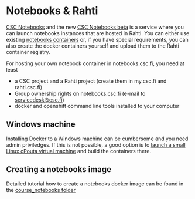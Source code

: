 # Notebooks & Rahti

[CSC Notebooks](https://notebooks.csc.fi) and the new [CSC Notebooks beta](https://notebooks-beta.rahtiapp.fi/welcome) is a service where you can launch notebooks instances that are hosted in Rahti. You can either use existing [notebooks containers](https://github.com/CSCfi/notebook-images/tree/master/builds) or, if you have special requirements, you can also create the docker containers yourself and upload them to the Rahti container registry.

For hosting your own notebook container in notebooks.csc.fi, you need at least

- a CSC project and a Rahti project (create them in my.csc.fi and rahti.csc.fi)
- Group ownership rights on notebooks.csc.fi (e-mail to servicedesk@csc.fi)
- docker and openshift command line tools installed to your computer 

## Windows machine

Installing Docker to a Windows machine can be cumbersome and you need admin priviledges. If this is not possible, a good option is to [launch a small Linux cPouta virtual machine](https://github.com/csc-training/geocomputing/tree/master/pouta/docker-applications) and build the containers there.

## Creating a notebooks image

Detailed tutorial how to create a notebooks docker image can be found in the [course_notebooks folder](course_notebooks/creating_csc_notebooks_image.md)
